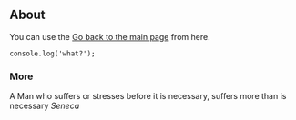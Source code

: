 ## About

You can use the [Go back to the main page](https://markus-jf.github.io/test-page/) from here.

`console.log('what?');`

### More

A Man who suffers or stresses
before it is necessary,
suffers more than is necessary
_Seneca_

